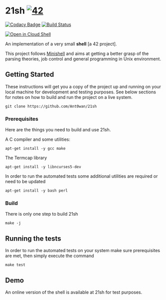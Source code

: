 # 21sh [![42](https://i.imgur.com/9NXfcit.jpg)](i.imgur.com/9NXfcit.jpg)
[![Codacy Badge](https://api.codacy.com/project/badge/Grade/d9485b7923204fa3b69323aee56e4506)](https://www.codacy.com/manual/antoinepaulbarthelemy/42sh?utm_source=github.com&amp;utm_medium=referral&amp;utm_content=Ant0wan/42sh&amp;utm_campaign=Badge_Grade) [![Build Status](https://travis-ci.org/Ant0wan/21sh.svg?branch=master)](https://travis-ci.org/Ant0wan/21sh)

[![Open in Cloud Shell][shell_img]][shell_link]

[shell_img]: http://gstatic.com/cloudssh/images/open-btn.png
[shell_link]: https://console.cloud.google.com/cloudshell/open?git_repo=https://github.com/Ant0wan/21sh&page=editor&open_in_editor=make

An implementation of a very small **shell** [a 42 project].

This project follows [Minishell](https://github.com/Ant0wan/Minishell) and aims at getting a better grasp of the parsing theories, job control and general programming in Unix environment.


## Getting Started

These instructions will get you a copy of the project up and running on your local machine for development and testing purposes. See below sections for notes on how to build and run the project on a live system.

```shell=
git clone https://github.com/Ant0wan/21sh
```

### Prerequisites

Here are the things you need to build and use 21sh.

A C compiler and some utilities:
```shell=
apt-get install -y gcc make
```

The Termcap library
```shell=
apt-get install -y libncurses5-dev
```

In order to run the automated tests some additional utilities are required or need to be updated
```shell=
apt-get install -y bash perl
```

### Build

There is only one step to build 21sh

```shell=
make -j
```

## Running the tests

In order to run the automated tests on your system make sure prerequisites are met, then simply execute the command
```shell=
make test
```

## Demo

An online version of the shell is available at 21sh for test purposes.
